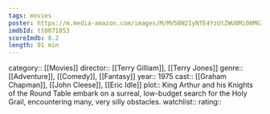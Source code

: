 ```yaml
---
tags: movies
poster: https://m.media-amazon.com/images/M/MV5BN2IyNTE4YzUtZWU0Mi00MGIwLTgyMmQtMzQ4YzQxYWNlYWE2XkEyXkFqcGdeQXVyNjU0OTQ0OTY@._V1_SX300.jpg
imdbId: tt0071853
scoreImdb: 8.2
length: 91 min
---
```


category:: [[Movies]]
director:: [[Terry Gilliam]], [[Terry Jones]]
genre:: [[Adventure]], [[Comedy]], [[Fantasy]]
year:: 1975
cast:: [[Graham Chapman]], [[John Cleese]], [[Eric Idle]]
plot:: King Arthur and his Knights of the Round Table embark on a surreal, low-budget search for the Holy Grail, encountering many, very silly obstacles.
watchlist::
rating::
